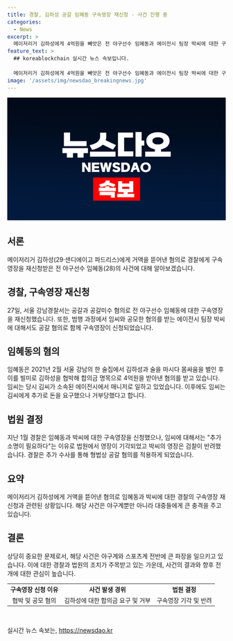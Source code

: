 ```yaml
---
title: 경찰, 김하성 공갈 임혜동 구속영장 재신청 - 사건 진행 중
categories:
  - News
excerpt: >
  메이저리거 김하성에게 4억원을 빼앗은 전 야구선수 임혜동과 에이전시 팀장 박씨에 대한 구속영장이 재신청됐다. 임씨는 술자리에서 몸싸움을 벌인 뒤 김씨를 협박해 돈을 뜯어낸 혐의를 받고, 거부당한 뒤에도 추가 돈을 요구한 것으로 전해졌다. 경찰은 지난 1월 영장이 기각됐으나 추가 수사 결과, 임씨 혼자가 공갈을 실행한 것으로 밝혀 구속영장을 재신청했다. (150자)
feature_text: >
  ## koreablockchain 실시간 뉴스 속보입니다.

  메이저리거 김하성에게 4억원을 빼앗은 전 야구선수 임혜동과 에이전시 팀장 박씨에 대한 구속영장이 재신청됐다. 임씨는 술자리에서 몸싸움을 벌인 뒤 김씨를 협박해 돈을 뜯어낸 혐의를 받고, 거부당한 뒤에도 추가 돈을 요구한 것으로 전해졌다. 경찰은 지난 1월 영장이 기각됐으나 추가 수사 결과, 임씨 혼자가 공갈을 실행한 것으로 밝혀 구속영장을 재신청했다. (150자)
image: '/assets/img/newsdao_breakingnews.jpg'
---
```


<p><img src="/assets/img/newsdao_breakingnews.jpg" alt="koreablockchain 속보" /></p>

<h2 data-ke-size="size26">서론</h2>

<p data-ke-size="size16">메이저리거 김하성(29·샌디에이고 파드리스)에게 거액을 뜯어낸 혐의로 경찰에게 구속영장을 재신청받은 전 야구선수 임혜동(28)의 사건에 대해 알아보겠습니다.</p>

<h2 data-ke-size="size26">경찰, 구속영장 재신청</h2>

<p data-ke-size="size16">27일, 서울 강남경찰서는 공갈과 공갈미수 혐의로 전 야구선수 임혜동에 대한 구속영장을 재신청했습니다. 또한, 범행 과정에서 임씨와 공모한 혐의를 받는 에이전시 팀장 박씨에 대해서도 공갈 혐의로 함께 구속영장이 신청되었습니다.</p>

<h2 data-ke-size="size26">임혜동의 혐의</h2>

<p data-ke-size="size16">임혜동은 2021년 2월 서울 강남의 한 술집에서 김하성과 술을 마시다 몸싸움을 벌인 후 이를 빌미로 김하성을 협박해 합의금 명목으로 4억원을 받아낸 혐의를 받고 있습니다. 임씨는 당시 김씨가 소속된 에이전시에서 매니저로 일하고 있었습니다. 이후에도 임씨는 김씨에게 추가로 돈을 요구했으나 거부당했다고 합니다.</p>

<h2 data-ke-size="size26">법원 결정</h2>

<p data-ke-size="size16">지난 1월 경찰은 임혜동과 박씨에 대한 구속영장을 신청했으나, 임씨에 대해서는 "추가 소명이 필요하다"는 이유로 법원에서 영장이 기각되었고 박씨의 영장은 검찰이 반려했습니다. 경찰은 추가 수사를 통해 형법상 공갈 혐의를 적용하게 되었습니다.</p>

<h2 data-ke-size="size26">요약</h2>

<p data-ke-size="size16">메이저리거 김하성에게 거액을 뜯어낸 혐의로 임혜동과 박씨에 대한 경찰의 구속영장 재신청과 관련된 상황입니다. 해당 사건은 야구계뿐만 아니라 대중들에게 큰 충격을 주고 있습니다.</p>

<h2 data-ke-size="size26">결론</h2>

<p data-ke-size="size16">상당히 중요한 문제로서, 해당 사건은 야구계와 스포츠계 전반에 큰 파장을 일으키고 있습니다. 이에 대한 경찰과 법원의 조치가 주목받고 있는 가운데, 사건의 결과와 향후 전개에 대한 관심이 높습니다.</p>

<table>
  <tbody>
    <tr>
      <td style="text-align: center; height: 17px;"><b>구속영장 신청 이유</b></td>
      <td style="text-align: center; height: 17px;"><b>사건 발생 경위</b></td>
      <td style="text-align: center; height: 17px;"><b>법원 결정</b></td>
    </tr>
    <tr>
      <td style="text-align: center; height: 17px;">협박 및 공모 혐의</td>
      <td style="text-align: center; height: 17px;">김하성에 대한 합의금 요구 및 거부</td>
      <td style="text-align: center; height: 17px;">구속영장 기각 및 반려</td>
    </tr>
  </tbody>
</table>

<p data-ke-size="size16">&nbsp;</p>
실시간 뉴스 속보는, <a href="https://newsdao.kr" rel="dofollow">https://newsdao.kr</a>


